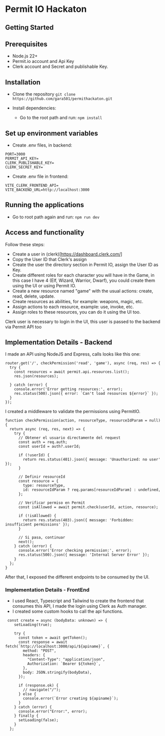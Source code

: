 # Permit IO Hackaton

## Getting Started

## Prerequisites

- Node.js 22+
- Permit.io account and Api Key
- Clerk account and Secret and publishable Key.

## Installation

- Clone the repository `git clone https://github.com/gara501/permithackaton.git`

- Install dependencies:

  - Go to the root path and run: `npm install`

## Set up environment variables

- Create .env files, in backend:

```
PORT=3000
PERMIT_API_KEY=
CLERK_PUBLISHABLE_KEY=
CLERK_SECRET_KEY=
```

- Create .env file in frontend:

```
VITE_CLERK_FRONTEND_API=
VITE_BACKEND_URL=http://localhost:3000
```

## Running the applications

- Go to root path again and run: `npm run dev`

## Access and functionality

Follow these steps:

- Create a user in (clerk)[https://dashboard.clerk.com/]
- Copy the User ID that Clerk's assign
- Create the user the directory section in Permit IO, assign the User ID as Key.
- Create different roles for each character you will have in the Game, in this case I have 4 (Elf, Wizard, Warrior, Dwarf), you could create them using the UI or using Permit IO.
- Create a new resource named "game" with the usual actions: create, read, delete, update.
- Create resources as abilities, for example: weapons, magic, etc.
- Assign actions to each resource, example: use, invoke, etc.
- Assign roles to these resources, you can do it using the UI too.

Clerk user is necessary to login in the UI, this user is passed to the backend via Permit API too

## Implementation Details - Backend

I made an API using NodeJS and Express, calls looks like this one:

```
router.get('/', checkPermission('read', 'game'), async (req, res) => {
  try {
    const resources = await permit.api.resources.list();
    res.json(resources);

  } catch (error) {
    console.error('Error getting resources:', error);
    res.status(500).json({ error: `Can't load resources ${error}` });
  }
});
```

I created a middleware to validate the permissions using PermitIO.

```
function checkPermission(action, resourceType, resourceIdParam = null) {
  return async (req, res, next) => {
    try {
      // Obtener el usuario directamente del request
      const auth = req.auth;
      const userId = auth?.userId;

      if (!userId) {
        return res.status(401).json({ message: 'Unauthorized: no user' });
      }

      // Definir resourceId
      const resource = {
        type: resourceType,
        id: resourceIdParam ? req.params[resourceIdParam] : undefined,
      };

      // Verificar permiso en Permit
      const isAllowed = await permit.check(userId, action, resource);

      if (!isAllowed) {
        return res.status(403).json({ message: 'Forbidden: insufficient permissions' });
      }

      // Si pasa, continuar
      next();
    } catch (error) {
      console.error('Error checking permission:', error);
      res.status(500).json({ message: 'Internal Server Error' });
    }
  };
}
```

After that, I exposed the different endpoints to be consumed by the UI.

### Implementation Details - FrontEnd

- I used React, Typescript and Tailwind to create the frontend that consumes this API, I made the login using Clerk as Auth manager.
- I created some custom hooks to call the api functions.

```
 const create = async (bodyData: unknown) => {
    setLoading(true);

    try {
      const token = await getToken();
      const response = await fetch(`http://localhost:3000/api/${apiname}`, {
        method: "POST",
        headers: {
          "Content-Type": "application/json",
          Authorization: `Bearer ${token}`,
        },
        body: JSON.stringify(bodyData),
      });

      if (response.ok) {
        // navigate("/");
      } else {
        console.error(`Error creating ${apiname}`);
      }
    } catch (error) {
      console.error("Error:", error);
    } finally {
      setLoading(false);
    }
  };
```
